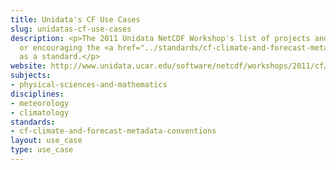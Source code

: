 ```yaml
---
title: Unidata's CF Use Cases
slug: unidatas-cf-use-cases
description: <p>The 2011 Unidata NetCDF Workshop's list of projects and groups adopting
  or encouraging the <a href="../standards/cf-climate-and-forecast-metadata-conventions.html">CF</a>-Conventions
  as a standard.</p>
website: http://www.unidata.ucar.edu/software/netcdf/workshops/2011/cf/Use.html
subjects:
- physical-sciences-and-mathematics
disciplines:
- meteorology
- climatology
standards:
- cf-climate-and-forecast-metadata-conventions
layout: use_case
type: use_case
---
```


